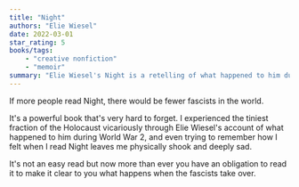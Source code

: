 ```yaml
---
title: "Night"
authors: "Elie Wiesel"
date: 2022-03-01
star_rating: 5
books/tags:
    - "creative nonfiction"
    - "memoir"
summary: "Elie Wiesel's Night is a retelling of what happened to him during World War 2. In a Nazi death camp, he witnesses the death of his family, the death of his innocence and the death of his God. Night shows you evil at its peak and convinces you that this horror must never be allowed to happen again."
---
```

If more people read Night, there would be fewer fascists in the world.

It's a powerful book that's very hard to forget. I experienced the tiniest fraction of the Holocaust vicariously through Elie Wiesel's account of what happened to him during World War 2, and even trying to remember how I felt when I read Night leaves me physically shook and deeply sad.

It's not an easy read but now more than ever you have an obligation to read it to make it clear to you what happens when the fascists take over.
